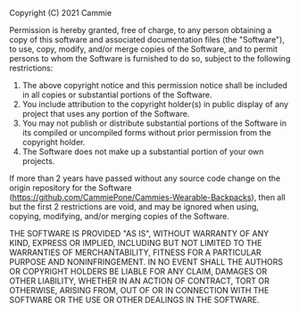 Copyright (C) 2021 Cammie

Permission is hereby granted, free of charge, to any person obtaining a copy of this software and
associated documentation files (the "Software"), to use, copy, modify, and/or merge copies of the
Software, and to permit persons to whom the Software is furnished to do so, subject to the following
restrictions:

 1) The above copyright notice and this permission notice shall be included in all copies or substantial
    portions of the Software.
 2) You include attribution to the copyright holder(s) in public display of any project that uses any
    portion of the Software.
 3) You may not publish or distribute substantial portions of the Software in its compiled or uncompiled
    forms without prior permission from the copyright holder.
 4) The Software does not make up a substantial portion of your own projects.

If more than 2 years have passed without any source code change on the origin repository for the Software
(https://github.com/CammiePone/Cammies-Wearable-Backpacks), then all but the first 2 restrictions are void,
and may be ignored when using, copying, modifying, and/or merging copies of the Software.

THE SOFTWARE IS PROVIDED "AS IS", WITHOUT WARRANTY OF ANY KIND, EXPRESS OR IMPLIED, INCLUDING BUT NOT
LIMITED TO THE WARRANTIES OF MERCHANTABILITY, FITNESS FOR A PARTICULAR PURPOSE AND NONINFRINGEMENT. IN NO
EVENT SHALL THE AUTHORS OR COPYRIGHT HOLDERS BE LIABLE FOR ANY CLAIM, DAMAGES OR OTHER LIABILITY, WHETHER
IN AN ACTION OF CONTRACT, TORT OR OTHERWISE, ARISING FROM, OUT OF OR IN CONNECTION WITH THE SOFTWARE OR THE
USE OR OTHER DEALINGS IN THE SOFTWARE.

